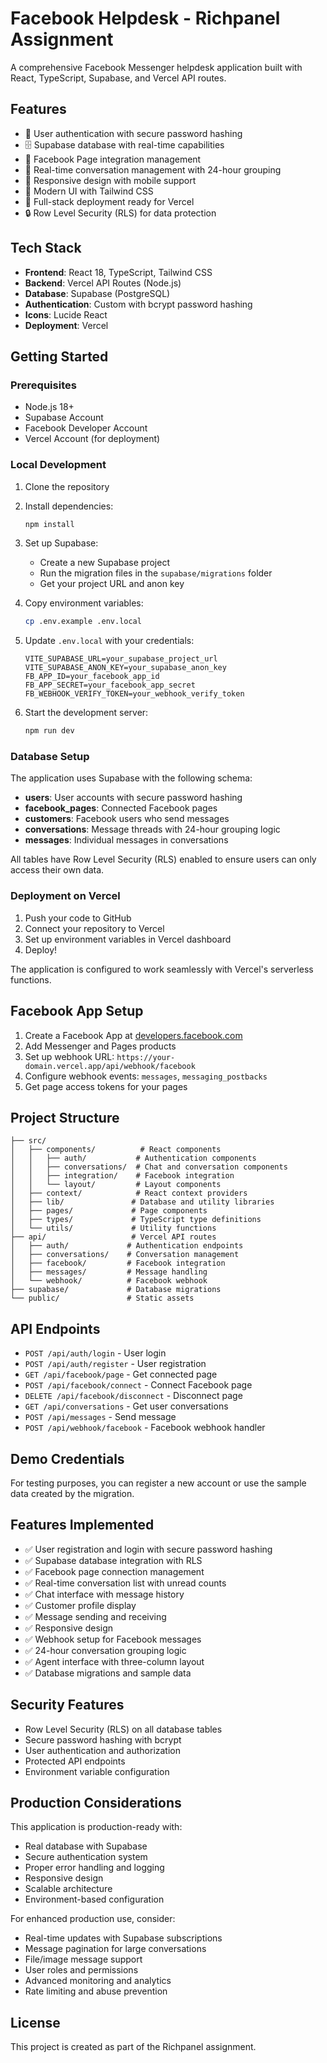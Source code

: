 # Facebook Helpdesk - Richpanel Assignment

A comprehensive Facebook Messenger helpdesk application built with React, TypeScript, Supabase, and Vercel API routes.

## Features

- 🔐 User authentication with secure password hashing
- 🗄️ Supabase database with real-time capabilities
- 🔗 Facebook Page integration management
- 💬 Real-time conversation management with 24-hour grouping
- 📱 Responsive design with mobile support
- 🎨 Modern UI with Tailwind CSS
- 🚀 Full-stack deployment ready for Vercel
- 🔒 Row Level Security (RLS) for data protection

## Tech Stack

- **Frontend**: React 18, TypeScript, Tailwind CSS
- **Backend**: Vercel API Routes (Node.js)
- **Database**: Supabase (PostgreSQL)
- **Authentication**: Custom with bcrypt password hashing
- **Icons**: Lucide React
- **Deployment**: Vercel

## Getting Started

### Prerequisites

- Node.js 18+ 
- Supabase Account
- Facebook Developer Account
- Vercel Account (for deployment)

### Local Development

1. Clone the repository
2. Install dependencies:
   ```bash
   npm install
   ```

3. Set up Supabase:
   - Create a new Supabase project
   - Run the migration files in the `supabase/migrations` folder
   - Get your project URL and anon key

4. Copy environment variables:
   ```bash
   cp .env.example .env.local
   ```

5. Update `.env.local` with your credentials:
   ```
   VITE_SUPABASE_URL=your_supabase_project_url
   VITE_SUPABASE_ANON_KEY=your_supabase_anon_key
   FB_APP_ID=your_facebook_app_id
   FB_APP_SECRET=your_facebook_app_secret
   FB_WEBHOOK_VERIFY_TOKEN=your_webhook_verify_token
   ```

6. Start the development server:
   ```bash
   npm run dev
   ```

### Database Setup

The application uses Supabase with the following schema:

- **users**: User accounts with secure password hashing
- **facebook_pages**: Connected Facebook pages
- **customers**: Facebook users who send messages
- **conversations**: Message threads with 24-hour grouping logic
- **messages**: Individual messages in conversations

All tables have Row Level Security (RLS) enabled to ensure users can only access their own data.

### Deployment on Vercel

1. Push your code to GitHub
2. Connect your repository to Vercel
3. Set up environment variables in Vercel dashboard
4. Deploy!

The application is configured to work seamlessly with Vercel's serverless functions.

## Facebook App Setup

1. Create a Facebook App at [developers.facebook.com](https://developers.facebook.com)
2. Add Messenger and Pages products
3. Set up webhook URL: `https://your-domain.vercel.app/api/webhook/facebook`
4. Configure webhook events: `messages`, `messaging_postbacks`
5. Get page access tokens for your pages

## Project Structure

```
├── src/
│   ├── components/          # React components
│   │   ├── auth/           # Authentication components
│   │   ├── conversations/  # Chat and conversation components
│   │   ├── integration/    # Facebook integration
│   │   └── layout/         # Layout components
│   ├── context/            # React context providers
│   ├── lib/               # Database and utility libraries
│   ├── pages/             # Page components
│   ├── types/             # TypeScript type definitions
│   └── utils/             # Utility functions
├── api/                   # Vercel API routes
│   ├── auth/             # Authentication endpoints
│   ├── conversations/    # Conversation management
│   ├── facebook/         # Facebook integration
│   ├── messages/         # Message handling
│   └── webhook/          # Facebook webhook
├── supabase/             # Database migrations
└── public/               # Static assets
```

## API Endpoints

- `POST /api/auth/login` - User login
- `POST /api/auth/register` - User registration
- `GET /api/facebook/page` - Get connected page
- `POST /api/facebook/connect` - Connect Facebook page
- `DELETE /api/facebook/disconnect` - Disconnect page
- `GET /api/conversations` - Get user conversations
- `POST /api/messages` - Send message
- `POST /api/webhook/facebook` - Facebook webhook handler

## Demo Credentials

For testing purposes, you can register a new account or use the sample data created by the migration.

## Features Implemented

- ✅ User registration and login with secure password hashing
- ✅ Supabase database integration with RLS
- ✅ Facebook page connection management
- ✅ Real-time conversation list with unread counts
- ✅ Chat interface with message history
- ✅ Customer profile display
- ✅ Message sending and receiving
- ✅ Responsive design
- ✅ Webhook setup for Facebook messages
- ✅ 24-hour conversation grouping logic
- ✅ Agent interface with three-column layout
- ✅ Database migrations and sample data

## Security Features

- Row Level Security (RLS) on all database tables
- Secure password hashing with bcrypt
- User authentication and authorization
- Protected API endpoints
- Environment variable configuration

## Production Considerations

This application is production-ready with:

- Real database with Supabase
- Secure authentication system
- Proper error handling and logging
- Responsive design
- Scalable architecture
- Environment-based configuration

For enhanced production use, consider:

- Real-time updates with Supabase subscriptions
- Message pagination for large conversations
- File/image message support
- User roles and permissions
- Advanced monitoring and analytics
- Rate limiting and abuse prevention

## License

This project is created as part of the Richpanel assignment.